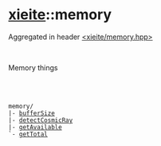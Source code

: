# [xieite](./xieite.md)::memory
Aggregated in header [<xieite/memory.hpp>](../include/xieite/memory.hpp)

<br/>

Memory things

<br/><br/>

<pre><code>memory/
|- <a href="./memory/bufferSize.md">bufferSize</a>
|- <a href="./memory/detectCosmicRay.md">detectCosmicRay</a>
|- <a href="./memory/getAvailable.md">getAvailable</a>
`- <a href="./memory/getTotal.md">getTotal</a>
</code></pre>
